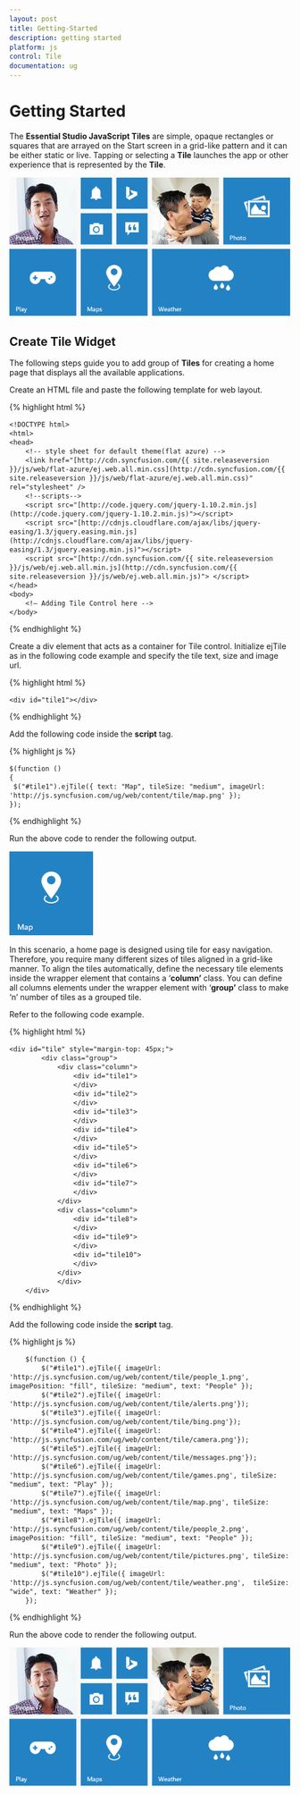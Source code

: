 ```yaml
---
layout: post
title: Getting-Started
description: getting started
platform: js
control: Tile
documentation: ug
---
```


# Getting Started

The **Essential Studio JavaScript Tiles** are simple, opaque rectangles or squares that are arrayed on the Start screen in a grid-like pattern and it can be either static or live. Tapping or selecting a **Tile** launches the app or other experience that is represented by the **Tile**.                                               

![](/js/Tile/Getting-Started_images/Getting-Started_img1.png)

## Create Tile Widget

The following steps guide you to add group of **Tiles** for creating a home page that displays all the available applications.

Create an HTML file and paste the following template for web layout.

{% highlight html %}

    <!DOCTYPE html>
    <html>
    <head>
        <!-- style sheet for default theme(flat azure) -->
        <link href="[http://cdn.syncfusion.com/{{ site.releaseversion }}/js/web/flat-azure/ej.web.all.min.css](http://cdn.syncfusion.com/{{ site.releaseversion }}/js/web/flat-azure/ej.web.all.min.css)" rel="stylesheet" />
        <!--scripts-->
        <script src="[http://code.jquery.com/jquery-1.10.2.min.js](http://code.jquery.com/jquery-1.10.2.min.js)"></script>
        <script src="[http://cdnjs.cloudflare.com/ajax/libs/jquery-easing/1.3/jquery.easing.min.js](http://cdnjs.cloudflare.com/ajax/libs/jquery-easing/1.3/jquery.easing.min.js)"></script>
        <script src="[http://cdn.syncfusion.com/{{ site.releaseversion }}/js/web/ej.web.all.min.js](http://cdn.syncfusion.com/{{ site.releaseversion }}/js/web/ej.web.all.min.js)"> </script>
    </head>
    <body>
        <!— Adding Tile Control here -->
    </body>

{% endhighlight %}



Create a div element that acts as a container for Tile control. Initialize ejTile as in the following code example and specify the tile text, size and image url.



{% highlight html %}

    <div id="tile1"></div>

{% endhighlight %}

Add the following code inside the **script** tag.

{% highlight js %}
 
    $(function ()
    {
     $("#tile1").ejTile({ text: "Map", tileSize: "medium", imageUrl: 'http://js.syncfusion.com/ug/web/content/tile/map.png' });
    });
 
{% endhighlight %}

Run the above code to render the following output. 

![](/js/Tile/Getting-Started_images/Getting-Started_img2.png)

In this scenario, a home page is designed using tile for easy navigation. Therefore, you require many different sizes of tiles aligned in a grid-like manner. To align the tiles automatically, define the necessary tile elements inside the wrapper element that contains a ‘**column’** class. You can define all columns elements under the wrapper element with ‘**group’** class to make ‘n’ number of tiles as a grouped tile.

Refer to the following code example.



{% highlight html %}
    
    <div id="tile" style="margin-top: 45px;">
            <div class="group">
                <div class="column">
                    <div id="tile1">
                    </div>
                    <div id="tile2">
                    </div>
                    <div id="tile3">
                    </div>
                    <div id="tile4">
                    </div>
                    <div id="tile5">
                    </div>
                    <div id="tile6">
                    </div>
                    <div id="tile7">
                    </div>   
                </div>
                <div class="column">
                    <div id="tile8">
                    </div>
                    <div id="tile9">
                    </div>
                    <div id="tile10">
                    </div>
                </div>
                </div>
        </div>
{% endhighlight %}

Add the following code inside the **script** tag.

{% highlight js %}

        $(function () {
            $("#tile1").ejTile({ imageUrl: 'http://js.syncfusion.com/ug/web/content/tile/people_1.png', imagePosition: "fill", tileSize: "medium", text: "People" });
            $("#tile2").ejTile({ imageUrl: 'http://js.syncfusion.com/ug/web/content/tile/alerts.png'});
            $("#tile3").ejTile({ imageUrl: 'http://js.syncfusion.com/ug/web/content/tile/bing.png'});
            $("#tile4").ejTile({ imageUrl: 'http://js.syncfusion.com/ug/web/content/tile/camera.png'});
            $("#tile5").ejTile({ imageUrl: 'http://js.syncfusion.com/ug/web/content/tile/messages.png'});
            $("#tile6").ejTile({ imageUrl: 'http://js.syncfusion.com/ug/web/content/tile/games.png', tileSize: "medium", text: "Play" });
            $("#tile7").ejTile({ imageUrl: 'http://js.syncfusion.com/ug/web/content/tile/map.png', tileSize: "medium", text: "Maps" });
            $("#tile8").ejTile({ imageUrl: 'http://js.syncfusion.com/ug/web/content/tile/people_2.png', imagePosition: "fill", tileSize: "medium", text: "People" });
            $("#tile9").ejTile({ imageUrl: 'http://js.syncfusion.com/ug/web/content/tile/pictures.png', tileSize: "medium", text: "Photo" });
            $("#tile10").ejTile({ imageUrl: 'http://js.syncfusion.com/ug/web/content/tile/weather.png',  tileSize: "wide", text: "Weather" });
        });
 
{% endhighlight %}



Run the above code to render the following output.

![](/js/Tile/Getting-Started_images/Getting-Started_img3.png)

